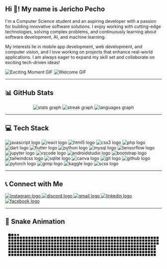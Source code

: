 ## Hi 👋! My name is Jericho Pecho
I'm a Computer Science student and an aspiring developer with a passion for building innovative software solutions. I enjoy working with cutting-edge technologies, solving complex problems, and continuously learning about software development, AI, and machine learning.

My interests lie in mobile app development, web development, and computer vision, and I love working on projects that enhance real-world applications. I am always eager to expand my skill set and collaborate on exciting tech-driven ideas!

![Exciting Moment GIF](https://media1.giphy.com/media/v1.Y2lkPTc5MGI3NjExbGQ1Mms3bngyOHBwZzR1NmwweTg0b2R4cjE3aTNnbGFieG5xa3Z1eiZlcD12MV9pbnRlcm5hbF9naWZfYnlfaWQmY3Q9Zw/6ib6KPmkeAjDTxMxij/giphy.gif)
![Welcome GIF](https://media2.giphy.com/media/v1.Y2lkPTc5MGI3NjExZjdiMjZ1Nm9maGhlejZyMXM0NHNkdzdzMTU5a2gxb3pscW5mODh2aiZlcD12MV9pbnRlcm5hbF9naWZfYnlfaWQmY3Q9Zw/bGgsc5mWoryfgKBx1u/giphy.gif)

---

## 📊 GitHub Stats
<div align="center">  
  <img src="https://github-readme-stats.vercel.app/api?username=jerichop29&hide_title=false&hide_rank=false&show_icons=true&include_all_commits=true&count_private=true&disable_animations=false&theme=dracula&locale=en&hide_border=false" height="150" alt="stats graph"  />  
  <img src="https://streak-stats.demolab.com?user=jerichop29&locale=en&mode=daily&theme=dracula&hide_border=false&border_radius=5" height="150" alt="streak graph"  />  
  <img src="https://github-readme-stats.vercel.app/api/top-langs?username=jerichop29&locale=en&hide_title=false&layout=compact&card_width=320&langs_count=5&theme=dracula&hide_border=false" height="150" alt="languages graph"  />  
</div>

---

## 💻 Tech Stack
<div align="left">  
  <img src="https://cdn.jsdelivr.net/gh/devicons/devicon/icons/javascript/javascript-original.svg" height="30" alt="javascript logo"  />   
  <img src="https://cdn.jsdelivr.net/gh/devicons/devicon/icons/react/react-original.svg" height="30" alt="react logo"  />   
  <img src="https://cdn.jsdelivr.net/gh/devicons/devicon/icons/html5/html5-original.svg" height="30" alt="html5 logo"  />   
  <img src="https://cdn.jsdelivr.net/gh/devicons/devicon/icons/css3/css3-original.svg" height="30" alt="css3 logo"  />   
  <img src="https://cdn.jsdelivr.net/gh/devicons/devicon/icons/php/php-original.svg" height="30" alt="php logo"  />   
  <img src="https://cdn.jsdelivr.net/gh/devicons/devicon/icons/dart/dart-original.svg" height="30" alt="dart logo"  />   
  <img src="https://cdn.jsdelivr.net/gh/devicons/devicon/icons/flutter/flutter-original.svg" height="30" alt="flutter logo"  />   
  <img src="https://cdn.jsdelivr.net/gh/devicons/devicon/icons/python/python-original.svg" height="30" alt="python logo"  />   
  <img src="https://cdn.jsdelivr.net/gh/devicons/devicon/icons/mysql/mysql-original.svg" height="30" alt="mysql logo"  />   
  <img src="https://cdn.jsdelivr.net/gh/devicons/devicon/icons/tensorflow/tensorflow-original.svg" height="30" alt="tensorflow logo"  />   
  <img src="https://cdn.jsdelivr.net/gh/devicons/devicon/icons/jupyter/jupyter-original.svg" height="30" alt="jupyter logo"  />   
  <img src="https://cdn.jsdelivr.net/gh/devicons/devicon/icons/vscode/vscode-original.svg" height="30" alt="vscode logo"  />   
  <img src="https://cdn.jsdelivr.net/gh/devicons/devicon/icons/androidstudio/androidstudio-original.svg" height="30" alt="androidstudio logo"  />   
  <img src="https://cdn.jsdelivr.net/gh/devicons/devicon/icons/bootstrap/bootstrap-original.svg" height="30" alt="bootstrap logo"  />   
  <img src="https://cdn.jsdelivr.net/gh/devicons/devicon/icons/tailwindcss/tailwindcss-original-wordmark.svg" height="30" alt="tailwindcss logo"  />   
  <img src="https://cdn.jsdelivr.net/gh/devicons/devicon/icons/sqlite/sqlite-original.svg" height="30" alt="sqlite logo"  />   
  <img src="https://cdn.jsdelivr.net/gh/devicons/devicon/icons/canva/canva-original.svg" height="30" alt="canva logo"  />   
  <img src="https://cdn.jsdelivr.net/gh/devicons/devicon/icons/git/git-original.svg" height="30" alt="git logo"  />   
  <img src="https://cdn.jsdelivr.net/gh/devicons/devicon/icons/github/github-original.svg" height="30" alt="github logo"  />   
  <img src="https://cdn.jsdelivr.net/gh/devicons/devicon/icons/pytorch/pytorch-original.svg" height="30" alt="pytorch logo"  />   
  <img src="https://cdn.jsdelivr.net/gh/devicons/devicon/icons/gimp/gimp-original.svg" height="30" alt="gimp logo"  />   
  <img src="https://cdn.jsdelivr.net/gh/devicons/devicon/icons/kaggle/kaggle-original.svg" height="30" alt="kaggle logo"  />   
  <img src="https://cdn.jsdelivr.net/gh/devicons/devicon/icons/sass/sass-original.svg" height="30" alt="scss logo" />
</div>

---

## 📞 Connect with Me
<div align="left">  
  <a href="https://www.instagram.com/jericho.p29/" target="_blank">  
    <img src="https://img.shields.io/static/v1?message=Instagram&logo=instagram&label=&color=E4405F&logoColor=white&labelColor=&style=for-the-badge" height="35" alt="instagram logo"  />  
  </a>  
  <a href="https://discord.com/users/jerichopecho123" target="_blank">  
    <img src="https://img.shields.io/static/v1?message=Discord&logo=discord&label=&color=7289DA&logoColor=white&labelColor=&style=for-the-badge" height="35" alt="discord logo"  />  
  </a>  
  <a href="mailto:jerichopecho84@gmail.com" target="_blank">  
    <img src="https://img.shields.io/static/v1?message=Gmail&logo=gmail&label=&color=D14836&logoColor=white&labelColor=&style=for-the-badge" height="35" alt="gmail logo"  />  
  </a>  
  <a href="https://www.linkedin.com/in/jericho-pecho-608412332/" target="_blank">  
    <img src="https://img.shields.io/static/v1?message=LinkedIn&logo=linkedin&label=&color=0077B5&logoColor=white&labelColor=&style=for-the-badge" height="35" alt="linkedin logo"  />  
  </a>  
  <a href="https://www.facebook.com/jericho.pecho.2024" target="_blank">  
    <img src="https://img.shields.io/static/v1?message=Facebook&logo=facebook&label=&color=1877F2&logoColor=white&labelColor=&style=for-the-badge" height="35" alt="facebook logo"  />  
  </a>  
</div>

---

## 🐍 Snake Animation
<img src="https://raw.githubusercontent.com/jerichop29/jerichop29/output/snake.svg" alt="Snake animation" />
